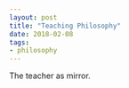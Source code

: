 ```yaml
---
layout: post
title: "Teaching Philosophy"
date: 2018-02-08
tags: 
- philosophy
---
```


The teacher as mirror.
